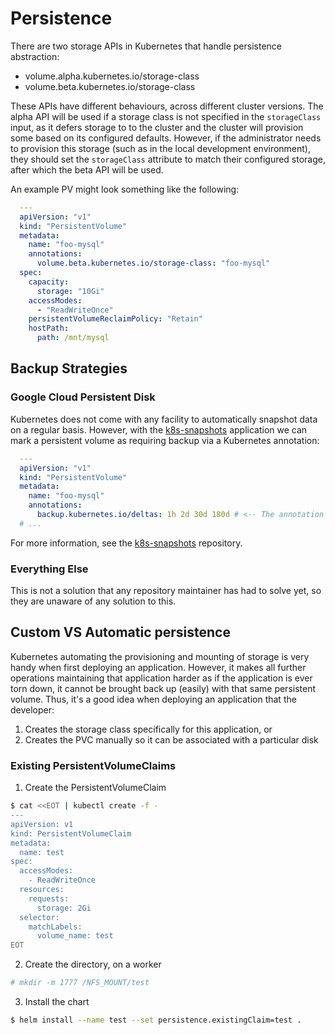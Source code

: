 # Persistence

There are two storage APIs in Kubernetes that handle persistence abstraction:

- volume.alpha.kubernetes.io/storage-class
- volume.beta.kubernetes.io/storage-class

These APIs have different behaviours, across different cluster versions. The alpha API will be used if a storage class is not specified in the `storageClass` input, as it defers storage to to the cluster and the cluster will provision some based on its configured defaults. However, if the administrator needs to provision this storage (such as in the local development environment), they should set the `storageClass` attribute to match their configured storage, after which the beta API will be used.

An example PV might look something like the following:

```yaml
  ---
  apiVersion: "v1"
  kind: "PersistentVolume"
  metadata:
    name: "foo-mysql"
    annotations:
      volume.beta.kubernetes.io/storage-class: "foo-mysql"
  spec:
    capacity:
      storage: "10Gi"
    accessModes:
      - "ReadWriteOnce"
    persistentVolumeReclaimPolicy: "Retain"
    hostPath:
      path: /mnt/mysql
```

## Backup Strategies

### Google Cloud Persistent Disk

Kubernetes does not come with any facility to automatically snapshot data on a regular basis. However, with the [k8s-snapshots](https://github.com/miracle2k/k8s-snapshots) application we can mark a persistent volume as requiring backup via a Kubernetes annotation:

```yaml
  ---
  apiVersion: "v1"
  kind: "PersistentVolume"
  metadata:
    name: "foo-mysql"
    annotations:
      backup.kubernetes.io/deltas: 1h 2d 30d 180d # <-- The annotation
  # ...
```

For more information, see the [k8s-snapshots](https://github.com/miracle2k/k8s-snapshots) repository.

### Everything Else

This is not a solution that any repository maintainer has had to solve yet, so they are unaware of any solution to this.

## Custom VS Automatic persistence

Kubernetes automating the provisioning and mounting of storage is very handy when first deploying an application. However, it makes all further operations maintaining that application harder as if the application is ever torn down, it cannot be brought back up (easily) with that same persistent volume. Thus, it's a good idea when deploying an application that the developer:

1. Creates the storage class specifically for this application, or
2. Creates the PVC manually so it can be associated with a particular disk

### Existing PersistentVolumeClaims

1. Create the PersistentVolumeClaim
```bash
$ cat <<EOT | kubectl create -f -
---
apiVersion: v1
kind: PersistentVolumeClaim
metadata:
  name: test
spec:
  accessModes:
    - ReadWriteOnce
  resources:
    requests:
      storage: 2Gi
  selector:
    matchLabels:
      volume_name: test
EOT
```

2. Create the directory, on a worker

```bash
# mkdir -m 1777 /NFS_MOUNT/test
```

3. Install the chart

```bash
$ helm install --name test --set persistence.existingClaim=test .
```
